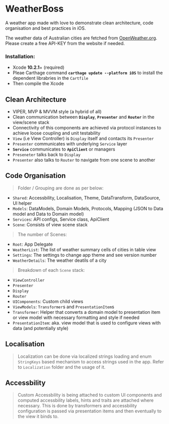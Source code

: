 # WeatherBoss
A weather app made with love to demonstrate clean architecture, code organisation and best practices in iOS.

The weather data of Australian cities are fetched from [OpenWeather.org](https://openweathermap.org/current). Please create a free API-KEY from the website if needed.

### Installation: 
- Xcode **10.2.1**+ (required)
- Pleae Carthage command **`carthage update --platform iOS`** to install the dependent librabries in the `Cartfile`
- Then compile the Xcode


## Clean Architecture
 - VIPER, MVP & MVVM style (a hybrid of all)
 - Clean communication between **`Display`**, **`Presenter`** and **`Router`** in the view/scene stack
 - Connectivity of this components are achieved via protocol instances to achieve loose coupling and unit testability
 - `View` (i.e View Controller) is `Display` itself and contacts its `Presenter`
 - `Presenter` communicates with underlying `Service` layer
 - **`Service`** communicates to **`ApiClient`** or managers
 - `Preseneter` talks back to `Display`
 - `Presenter` also talks to `Router` to navigate from one scene to another
 
 ## Code Organisation
 > Folder / Grouping are done as per below:
 - `Shared`: Accessbility, Localisation, Theme, DataTransform, DataSource, UI helper
 - `Models`: DataModels, Domain Models, Protocols, Mapping (JSON to Data model and Data to Domain model)
 - `Services`: API configs, Service class, ApiClient
 - `Scene`: Consists of view scene stack
 > The number of Scenes:
 - `Root`: App Delegate
 - `WeatherList`: The list of weather summary cells of cities in table view
 - `Settings`: The settings to change app theme and see version number
 - `WeatherDetails`: The weather deatils of a city
 > Breakdown of each `Scene` stack:
  - `ViewController`
  - `Presenter`
  - `Display`
  - `Router`
  - `UIComponents`: Custom child views
  - `ViewModels`: `Transformer`s and `PresentationItem`s
  - `Transformer`: Helper that converts a domain model to presentation item or view model with necessary formatting and style if needed
  - `PresentationItem`: aka. view model that is used to configure views with data (and potentially style)
  
## Localisation
> Localization can be done via localized strings loading and enum `StringKeys` based mechanism to access strings used in the app. Refer to `Localization` folder and the usage of it.

## Accessbility
> Custom Accessbility is being attached to custom UI components and computed accessbility labels, hints and traits are attached where necessary. This is done by transformers and accessbility configuration is passed via presentation items and then eventually to the view it binds to.


